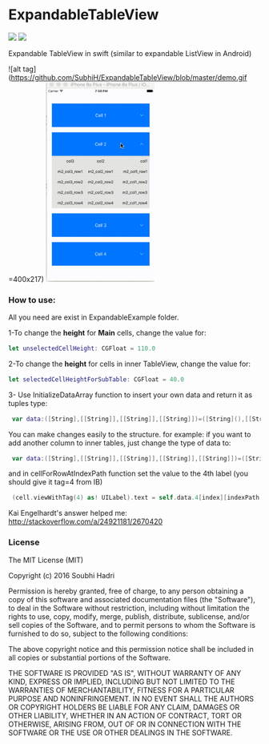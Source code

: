 # ExpandableTableView
 [![](http://img.shields.io/badge/iOS-8.0%2B-blue.svg)]() [![](http://img.shields.io/badge/Swift-2.1-blue.svg)]() 

Expandable TableView in swift (similar to expandable ListView in Android)

![alt tag](https://github.com/SubhiH/ExpandableTableView/blob/master/demo.gif =400x217)
<img src="https://github.com/SubhiH/ExpandableTableView/blob/master/demo.gif" alt="" style="width: 217px;height:400;"/>


### How to use:
All you need are exist in ExpandableExample folder.

1-To change the **height** for **Main** cells, change the value for:
```swift
let unselectedCellHeight: CGFloat = 110.0
```

2-To change the **height** for cells in inner TableView, change the value for:
```swift
let selectedCellHeightForSubTable: CGFloat = 40.0
```
3- Use InitializeDataArray function to insert your own data and return it as tuples type:
```swift
 var data:([String],[[String]],[[String]],[[String]])=([String](),[[String]](),[[String]](),[[String]()]);
```
You can make changes easily to the structure.
for example: if you want to add another column to inner tables, just change the type of data to:

```swift
 var data:([String],[[String]],[[String]],[[String]],[[String]])=([String](),[[String]](),[[String]](),[[String]()],[[String]]);
```

and in cellForRowAtIndexPath function set the value to the 4th label (you should give it tag=4 from IB)
```swift
 (cell.viewWithTag(4) as! UILabel).text = self.data.4[index][indexPath.row-1]
```

Kai Engelhardt's answer helped me: http://stackoverflow.com/a/24921181/2670420


### License
The MIT License (MIT)

Copyright (c) 2016 Soubhi Hadri

Permission is hereby granted, free of charge, to any person obtaining a copy
of this software and associated documentation files (the "Software"), to deal
in the Software without restriction, including without limitation the rights
to use, copy, modify, merge, publish, distribute, sublicense, and/or sell
copies of the Software, and to permit persons to whom the Software is
furnished to do so, subject to the following conditions:

The above copyright notice and this permission notice shall be included in all
copies or substantial portions of the Software.

THE SOFTWARE IS PROVIDED "AS IS", WITHOUT WARRANTY OF ANY KIND, EXPRESS OR
IMPLIED, INCLUDING BUT NOT LIMITED TO THE WARRANTIES OF MERCHANTABILITY,
FITNESS FOR A PARTICULAR PURPOSE AND NONINFRINGEMENT. IN NO EVENT SHALL THE
AUTHORS OR COPYRIGHT HOLDERS BE LIABLE FOR ANY CLAIM, DAMAGES OR OTHER
LIABILITY, WHETHER IN AN ACTION OF CONTRACT, TORT OR OTHERWISE, ARISING FROM,
OUT OF OR IN CONNECTION WITH THE SOFTWARE OR THE USE OR OTHER DEALINGS IN THE
SOFTWARE.
